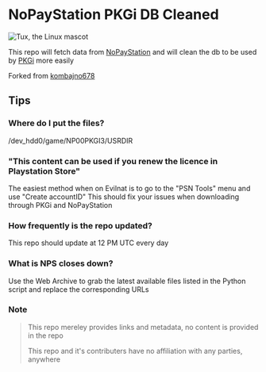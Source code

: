 # NoPayStation PKGi DB Cleaned
![Tux, the Linux mascot](https://i.imgur.com/gLanGeV.jpg)

This repo will fetch data from [NoPayStation](https://nopaystation.com) and will clean the db to be used by [PKGi](https://github.com/bucanero/pkgi-ps3) more easily

Forked from [kombajno678](https://gitlab.com/kombajno678/psn-db)

## Tips
### Where do I put the files?
/dev_hdd0/game/NP00PKGI3/USRDIR

### "This content can be used if you renew the licence in Playstation Store"
The easiest method when on Evilnat is to go to the "PSN Tools" menu and use "Create accountID"
This should fix your issues when downloading through PKGi and NoPayStation

### How frequently is the repo updated?
This repo should update at 12 PM UTC every day

### What is NPS closes down?
Use the Web Archive to grab the latest available files listed in the Python script and replace the corresponding URLs


### Note
> This repo mereley provides links and metadata, no content is provided in the repo
>
> This repo and it's contributers have no affiliation with any parties, anywhere
